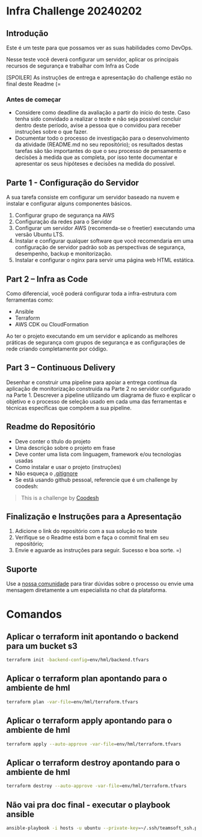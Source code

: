 # Infra Challenge 20240202

## Introdução

Este é um teste para que possamos ver as suas habilidades como DevOps.

Nesse teste você deverá configurar um servidor, aplicar os principais recursos de segurança e trabalhar com Infra as Code

[SPOILER] As instruções de entrega e apresentação do challenge estão no final deste Readme (=

### Antes de começar
 
- Considere como deadline da avaliação a partir do início do teste. Caso tenha sido convidado a realizar o teste e não seja possível concluir dentro deste período, avise a pessoa que o convidou para receber instruções sobre o que fazer.
- Documentar todo o processo de investigação para o desenvolvimento da atividade (README.md no seu repositório); os resultados destas tarefas são tão importantes do que o seu processo de pensamento e decisões à medida que as completa, por isso tente documentar e apresentar os seus hipóteses e decisões na medida do possível.


## **Parte 1 - Configuração do Servidor**

A sua tarefa consiste em configurar um servidor baseado na nuvem e instalar e configurar alguns componentes básicos.


1. Configurar grupo de segurança na AWS 
2. Configuração da redes para o Servidor
3. Configurar um servidor AWS (recomenda-se o freetier) executando uma versão Ubuntu LTS.
4. Instalar e configurar qualquer software que você recomendaria em uma configuração de servidor padrão sob as perspectivas de segurança, desempenho, backup e monitorização.
5. Instalar e configurar o nginx para servir uma página web HTML estática.



## **Part 2 – Infra as Code**

Como diferencial, você poderá configurar toda a infra-estrutura com ferramentas como:

- Ansible
- Terraform
- AWS CDK ou CloudFormation

Ao ter o projeto executando em um servidor e aplicando as melhores práticas de segurança com grupos de segurança e as configurações de rede criando completamente por código.


## **Part 3 – Continuous Delivery**

Desenhar e construir uma pipeline para apoiar a entrega contínua da aplicação de monitorização construída na Parte 2 no servidor configurado na Parte 1. Descrever a pipeline utilizando um diagrama de fluxo e explicar o objetivo e o processo de seleção usado em cada uma das ferramentas e técnicas específicas que compõem a sua pipeline. 

## Readme do Repositório

- Deve conter o título do projeto
- Uma descrição sobre o projeto em frase
- Deve conter uma lista com linguagem, framework e/ou tecnologias usadas
- Como instalar e usar o projeto (instruções)
- Não esqueça o [.gitignore](https://www.toptal.com/developers/gitignore)
- Se está usando github pessoal, referencie que é um challenge by coodesh:  

>  This is a challenge by [Coodesh](https://coodesh.com/)

## Finalização e Instruções para a Apresentação

1. Adicione o link do repositório com a sua solução no teste
2. Verifique se o Readme está bom e faça o commit final em seu repositório;
3. Envie e aguarde as instruções para seguir. Sucesso e boa sorte. =)

## Suporte

Use a [nossa comunidade](https://discord.gg/rdXbEvjsWu) para tirar dúvidas sobre o processo ou envie uma mensagem diretamente a um especialista no chat da plataforma. 


# Comandos

## Aplicar o terraform init apontando o backend para um bucket s3
```bash
terraform init -backend-config=env/hml/backend.tfvars
```
## Aplicar o terraform plan apontando para o ambiente de hml
```bash
terraform plan -var-file=env/hml/terraform.tfvars
```

## Aplicar o terraform apply apontando para o ambiente de hml
```bash
terraform apply --auto-approve -var-file=env/hml/terraform.tfvars
```

## Aplicar o terraform destroy apontando para o ambiente de hml
```bash
terraform destroy --auto-approve -var-file=env/hml/terraform.tfvars
```

## Não vai pra doc final - executar o playbook ansible
```bash
ansible-playbook -i hosts -u ubuntu --private-key=~/.ssh/teamsoft_ssh.pem nginx_playbook.yaml
```
